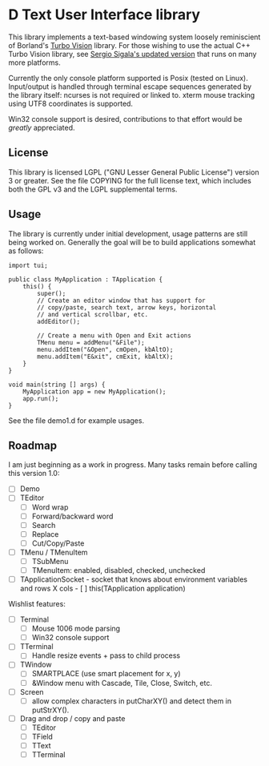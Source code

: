 D Text User Interface library
=============================

This library implements a text-based windowing system loosely
reminiscient of Borland's [Turbo
Vision](http://en.wikipedia.org/wiki/Turbo_Vision) library.  For those
wishing to use the actual C++ Turbo Vision library, see [Sergio
Sigala's updated version](http://tvision.sourceforge.net/) that runs
on many more platforms.

Currently the only console platform supported is Posix (tested on
Linux).  Input/output is handled through terminal escape sequences
generated by the library itself: ncurses is not required or linked to.
xterm mouse tracking using UTF8 coordinates is supported.

Win32 console support is desired, contributions to that effort would
be *greatly* appreciated.

License
-------

This library is licensed LGPL ("GNU Lesser General Public License")
version 3 or greater.  See the file COPYING for the full license text,
which includes both the GPL v3 and the LGPL supplemental terms.

Usage
-----

The library is currently under initial development, usage patterns are
still being worked on.  Generally the goal will be to build
applications somewhat as follows:

    import tui;

    public class MyApplication : TApplication {
        this() {
            super();
            // Create an editor window that has support for
            // copy/paste, search text, arrow keys, horizontal
            // and vertical scrollbar, etc.
            addEditor();

            // Create a menu with Open and Exit actions
            TMenu menu = addMenu("&File");
            menu.addItem("&Open", cmOpen, kbAltO);
            menu.addItem("E&xit", cmExit, kbAltX);
        }
    }

    void main(string [] args) {
        MyApplication app = new MyApplication();
        app.run();
    }

See the file demo1.d for example usages.

Roadmap
-------

I am just beginning as a work in progress.  Many tasks remain before
calling this version 1.0:

- [ ] Demo
- [ ] TEditor
  - [ ] Word wrap
  - [ ] Forward/backward word
  - [ ] Search
  - [ ] Replace
  - [ ] Cut/Copy/Paste
- [ ] TMenu / TMenuItem
  - [ ] TSubMenu
  - [ ] TMenuItem: enabled, disabled, checked, unchecked
- [ ] TApplicationSocket - socket that knows about environment variables and
        rows X cols
      - [ ] this(TApplication application)

Wishlist features:

- [ ] Terminal
  - [ ] Mouse 1006 mode parsing
  - [ ] Win32 console support
- [ ] TTerminal
  - [ ] Handle resize events + pass to child process
- [ ] TWindow
  - [ ] SMARTPLACE (use smart placement for x, y)
  - [ ] &Window menu with Cascade, Tile, Close, Switch, etc.
- [ ] Screen
  - [ ] allow complex characters in putCharXY() and detect them in putStrXY().
- [ ] Drag and drop / copy and paste
  - [ ] TEditor
  - [ ] TField
  - [ ] TText
  - [ ] TTerminal
